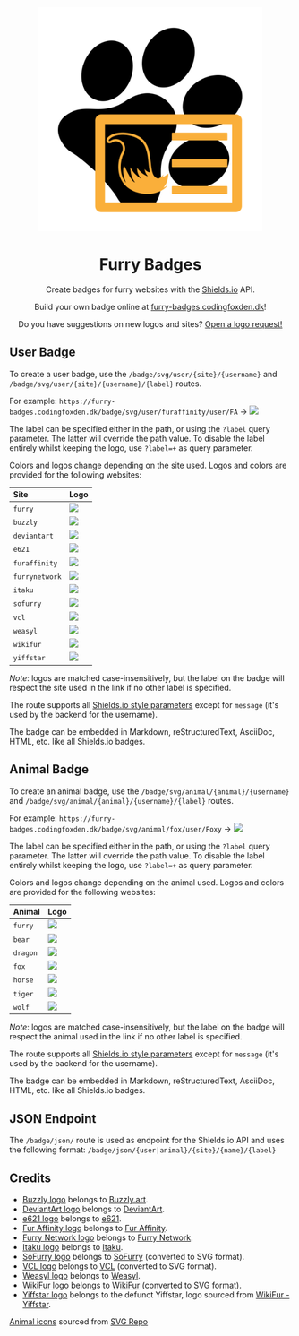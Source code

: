 <div align="center">

<img alt="logo" width="400" src="https://raw.githubusercontent.com/FurryCoders/Logos/main/logos/furry-badges-transparent.png">

# Furry Badges

Create badges for furry websites with the [Shields.io](https://shields.io) API.

Build your own badge online at [furry-badges.codingfoxden.dk](https://furry-badges.codingfoxden.dk)!

Do you have suggestions on new logos and
sites? [Open a logo request!](https://github.com/FurryCoders/Furry-Badges/issues/new?assignees=MatteoCampinoti94&labels=enhancement&template=logo-request.yml&title=%5BLogo+Request%5D%3A+)

</div>

## User Badge

To create a user badge, use the `/badge/svg/user/{site}/{username}` and `/badge/svg/user/{site}/{username}/{label}`
routes.

For example: `https://furry-badges.codingfoxden.dk/badge/svg/user/furaffinity/user/FA`
-> [![](https://furry-badges.codingfoxden.dk/badge/svg/user/furaffinity/user/FA)](https://furry-badges.codingfoxden.dk/badge/svg/user/furaffinity/user/FA)

The label can be specified either in the path, or using the `?label` query parameter. The latter will override the path
value. To disable the label entirely whilst keeping the logo, use `?label=+` as query parameter.

Colors and logos change depending on the site used. Logos and colors are provided for the following websites:

| Site           | Logo                                                                                                                                                 |
|:---------------|:-----------------------------------------------------------------------------------------------------------------------------------------------------|
| `furry`        | [![](https://furry-badges.codingfoxden.dk/badge/svg/user/Furry/Logo)](https://furry-badges.codingfoxden.dk/badge/svg/user/furry/Logo)                |
| `buzzly`       | [![](https://furry-badges.codingfoxden.dk/badge/svg/user/buzzly/Logo)](https://furry-badges.codingfoxden.dk/badge/svg/user/buzzly/Logo)              |
| `deviantart`   | [![](https://furry-badges.codingfoxden.dk/badge/svg/user/deviantart/Logo)](https://furry-badges.codingfoxden.dk/badge/svg/user/deviantart/Logo)      |
| `e621`         | [![](https://furry-badges.codingfoxden.dk/badge/svg/user/e621/Logo)](https://furry-badges.codingfoxden.dk/badge/svg/user/e621/Logo)                  |
| `furaffinity`  | [![](https://furry-badges.codingfoxden.dk/badge/svg/user/furaffinity/Logo)](https://furry-badges.codingfoxden.dk/badge/svg/user/furaffinity/Logo)    |
| `furrynetwork` | [![](https://furry-badges.codingfoxden.dk/badge/svg/user/furrynetwork/Logo/)](https://furry-badges.codingfoxden.dk/badge/svg/user/furrynetwork/Logo) |
| `itaku`        | [![](https://furry-badges.codingfoxden.dk/badge/svg/user/itaku/Logo/)](https://furry-badges.codingfoxden.dk/badge/svg/user/itaku/Logo)               |
| `sofurry`      | [![](https://furry-badges.codingfoxden.dk/badge/svg/user/sofurry/Logo)](https://furry-badges.codingfoxden.dk/badge/svg/user/sofurry/Logo)            |
| `vcl`          | [![](https://furry-badges.codingfoxden.dk/badge/svg/user/vcl/Logo)](https://furry-badges.codingfoxden.dk/badge/svg/user/vcl/Logo)                    |
| `weasyl`       | [![](https://furry-badges.codingfoxden.dk/badge/svg/user/weasyl/Logo)](https://furry-badges.codingfoxden.dk/badge/svg/user/weasyl/Logo)              |
| `wikifur`      | [![](https://furry-badges.codingfoxden.dk/badge/svg/user/wikifur/Logo)](https://furry-badges.codingfoxden.dk/badge/svg/user/wikifur/Logo)            |
| `yiffstar`     | [![](https://furry-badges.codingfoxden.dk/badge/svg/user/yiffstar/Logo/Yiffstar)](https://furry-badges.codingfoxden.dk/badge/svg/user/yiffstar/Logo) |

_Note_: logos are matched case-insensitively, but the label on the badge will respect the site used in the link if no
other label is specified.

The route supports all [Shields.io style parameters](https://shields.io/#styles) except for `message` (it's used by the
backend for the username).

The badge can be embedded in Markdown, reStructuredText, AsciiDoc, HTML, etc. like all Shields.io badges.

## Animal Badge

To create an animal badge, use the `/badge/svg/animal/{animal}/{username}`
and `/badge/svg/animal/{animal}/{username}/{label}`
routes.

For example: `https://furry-badges.codingfoxden.dk/badge/svg/animal/fox/user/Foxy`
-> [![](https://furry-badges.codingfoxden.dk/badge/svg/animal/fox/user/Foxy)](https://furry-badges.codingfoxden.dk/badge/svg/animal/fox/user/Foxy)

The label can be specified either in the path, or using the `?label` query parameter. The latter will override the path
value. To disable the label entirely whilst keeping the logo, use `?label=+` as query parameter.

Colors and logos change depending on the animal used. Logos and colors are provided for the following websites:

| Animal   | Logo                                                                                                                                        |
|:---------|:--------------------------------------------------------------------------------------------------------------------------------------------|
| `furry`  | [![](https://furry-badges.codingfoxden.dk/badge/svg/animal/Furry/Logo)](https://furry-badges.codingfoxden.dk/badge/svg/animal/Furry/Logo)   |
| `bear`   | [![](https://furry-badges.codingfoxden.dk/badge/svg/animal/bear/Logo)](https://furry-badges.codingfoxden.dk/badge/svg/animal/bear/Logo)     |
| `dragon` | [![](https://furry-badges.codingfoxden.dk/badge/svg/animal/dragon/Logo)](https://furry-badges.codingfoxden.dk/badge/svg/animal/dragon/Logo) |
| `fox`    | [![](https://furry-badges.codingfoxden.dk/badge/svg/animal/fox/Logo)](https://furry-badges.codingfoxden.dk/badge/svg/animal/fox/Logo)       |
| `horse`  | [![](https://furry-badges.codingfoxden.dk/badge/svg/animal/horse/Logo)](https://furry-badges.codingfoxden.dk/badge/svg/animal/horse/Logo)   |
| `tiger`  | [![](https://furry-badges.codingfoxden.dk/badge/svg/animal/tiger/Logo)](https://furry-badges.codingfoxden.dk/badge/svg/animal/tiger/Logo)   |
| `wolf`   | [![](https://furry-badges.codingfoxden.dk/badge/svg/animal/wolf/Logo)](https://furry-badges.codingfoxden.dk/badge/svg/animal/wolf/Logo)     |

_Note_: logos are matched case-insensitively, but the label on the badge will respect the animal used in the link if no
other label is specified.

The route supports all [Shields.io style parameters](https://shields.io/#styles) except for `message` (it's used by the
backend for the username).

The badge can be embedded in Markdown, reStructuredText, AsciiDoc, HTML, etc. like all Shields.io badges.

## JSON Endpoint

The `/badge/json/` route is used as endpoint for the Shields.io API and uses the following
format: `/badge/json/{user|animal}/{site}/{name}/{label}`

## Credits

* [Buzzly logo](https://github.com/FurryCoders/furry-badges/blob/main/static/icons/buzzly.svg) belongs
  to [Buzzly.art](https://buzzly.art).
* [DeviantArt logo](https://github.com/FurryCoders/furry-badges/blob/main/static/icons/deviantart.svg) belongs
  to [DeviantArt](https://deviantart.com).
* [e621 logo](https://github.com/FurryCoders/furry-badges/blob/main/static/icons/e621.svg) belongs
  to [e621](https://e621.net).
* [Fur Affinity logo](https://github.com/FurryCoders/furry-badges/blob/main/static/icons/furaffinity.svg) belongs
  to [Fur Affinity](https://furaffinity.net).
* [Furry Network logo](https://github.com/FurryCoders/furry-badges/blob/main/static/icons/furrynetwork.svg) belongs
  to [Furry Network](https://furrynetwork.com).
* [Itaku logo](https://github.com/FurryCoders/furry-badges/blob/main/static/icons/itaku.svg) belongs
  to [Itaku](https://itaku.ee).
* [SoFurry logo](https://github.com/FurryCoders/furry-badges/blob/main/static/icons/sofurry.svg) belongs
  to [SoFurry](https://sofurry.com) (converted to SVG format).
* [VCL logo](https://github.com/FurryCoders/furry-badges/blob/main/static/icons/vcl.svg) belongs
  to [VCL](http://us.vclart.net/vcl/) (converted to SVG format).
* [Weasyl logo](https://github.com/FurryCoders/furry-badges/blob/main/static/icons/weasyl.svg) belongs
  to [Weasyl](https://weasyl.com).
* [WikiFur logo](https://github.com/FurryCoders/furry-badges/blob/main/static/icons/wikifur.svg) belongs
  to [WikiFur](https://wikifur.com/) (converted to SVG format).
* [Yiffstar logo](https://github.com/FurryCoders/furry-badges/blob/main/static/icons/yiffstar.svg) belongs to the
  defunct Yiffstar, logo sourced from [WikiFur - Yiffstar](https://en.wikifur.com/wiki/Yiffstar).

[Animal icons](https://github.com/FurryCoders/Furry-Badges/tree/main/static/icons) sourced
from [SVG Repo](https://www.svgrepo.com/)
